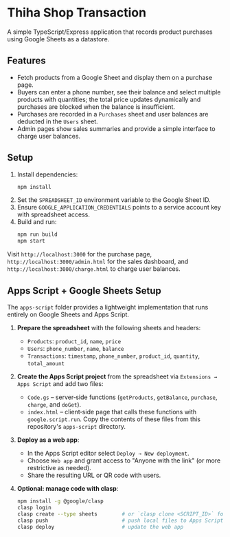 # Thiha Shop Transaction

A simple TypeScript/Express application that records product purchases using Google Sheets as a datastore.

## Features

- Fetch products from a Google Sheet and display them on a purchase page.
- Buyers can enter a phone number, see their balance and select multiple products with quantities; the total price updates dynamically and purchases are blocked when the balance is insufficient.
- Purchases are recorded in a `Purchases` sheet and user balances are deducted in the `Users` sheet.
- Admin pages show sales summaries and provide a simple interface to charge user balances.

## Setup

1. Install dependencies:
   ```sh
   npm install
   ```
2. Set the `SPREADSHEET_ID` environment variable to the Google Sheet ID.
3. Ensure `GOOGLE_APPLICATION_CREDENTIALS` points to a service account key with spreadsheet access.
4. Build and run:
   ```sh
   npm run build
   npm start
   ```

Visit `http://localhost:3000` for the purchase page, `http://localhost:3000/admin.html` for the sales dashboard, and `http://localhost:3000/charge.html` to charge user balances.

## Apps Script + Google Sheets Setup

The `apps-script` folder provides a lightweight implementation that runs entirely on Google Sheets and Apps Script.

1. **Prepare the spreadsheet** with the following sheets and headers:
   - `Products`: `product_id`, `name`, `price`
   - `Users`: `phone_number`, `name`, `balance`
   - `Transactions`: `timestamp`, `phone_number`, `product_id`, `quantity`, `total_amount`

2. **Create the Apps Script project** from the spreadsheet via `Extensions → Apps Script` and add two files:
   - `Code.gs` – server‑side functions (`getProducts`, `getBalance`, `purchase`, `charge`, and `doGet`).
   - `index.html` – client‑side page that calls these functions with `google.script.run`.
   Copy the contents of these files from this repository's `apps-script` directory.

3. **Deploy as a web app**:
   - In the Apps Script editor select `Deploy → New deployment`.
   - Choose `Web app` and grant access to "Anyone with the link" (or more restrictive as needed).
   - Share the resulting URL or QR code with users.

4. **Optional: manage code with clasp**:
   ```sh
   npm install -g @google/clasp
   clasp login
   clasp create --type sheets        # or `clasp clone <SCRIPT_ID>` for existing projects
   clasp push                        # push local files to Apps Script
   clasp deploy                      # update the web app
   ```
